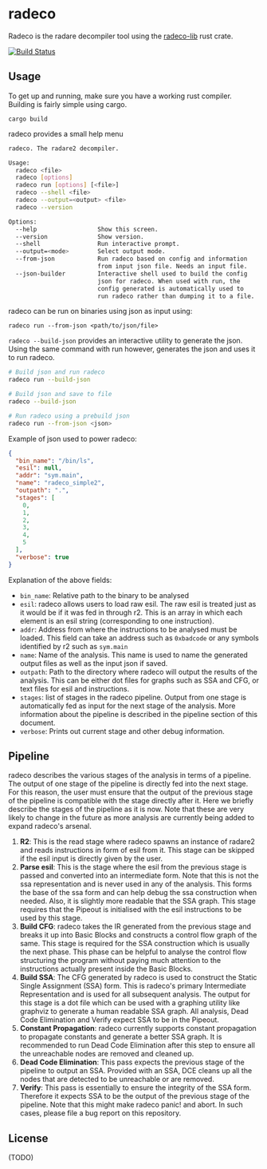 # radeco

Radeco is the radare decompiler tool using the [radeco-lib](https://github.com/radare/radeco-lib) rust crate.

[![Build Status](https://travis-ci.org/radare/radeco.svg)](https://travis-ci.org/radare/radeco)

## Usage

To get up and running, make sure you have a working rust compiler. Building is
fairly simple using cargo.

`cargo build`

radeco provides a small help menu

```bash
radeco. The radare2 decompiler.

Usage:
  radeco <file>
  radeco [options]
  radeco run [options] [<file>]
  radeco --shell <file>
  radeco --output=<output> <file>
  radeco --version

Options:
  --help                 Show this screen.
  --version              Show version.
  --shell                Run interactive prompt.
  --output=<mode>        Select output mode.
  --from-json            Run radeco based on config and information
                         from input json file. Needs an input file.
  --json-builder         Interactive shell used to build the config
                         json for radeco. When used with run, the
                         config generated is automatically used to
                         run radeco rather than dumping it to a file.
```

radeco can be run on binaries using json as input using: 

`radeco run --from-json <path/to/json/file>`

`radeco --build-json` provides an interactive utility to generate the json.
Using the same command with run however, generates the json and uses it to run
radeco.

```bash
# Build json and run radeco
radeco run --build-json

# Build json and save to file
radeco --build-json

# Run radeco using a prebuild json
radeco run --from-json <json>
```

Example of json used to power radeco:

```json
{
  "bin_name": "/bin/ls",
  "esil": null,
  "addr": "sym.main",
  "name": "radeco_simple2",
  "outpath": ".",
  "stages": [
    0,
    1,
    2,
    3,
    4,
    5
  ],
  "verbose": true
}
```

Explanation of the above fields:
* `bin_name`: Relative path to the binary to be analysed
* `esil`: radeco allows users to load raw esil. The raw esil is treated just
  as it would be if it was fed in through r2. This is an array in which each
  element is an esil string (corresponding to one instruction).
* `addr`: Address from where the instructions to be analysed must be loaded.
  This field can take an address such as `0xbadcode` or any symbols identified
  by r2 such as `sym.main`
* `name`: Name of the analysis. This name is used to name the generated output
  files as well as the input json if saved.
* `outpath`: Path to the directory where radeco will output the results of the
  analysis. This can be either dot files for graphs such as SSA and CFG, or
  text files for esil and instructions.
* `stages`: list of stages in the radeco pipeline. Output from one stage is
  automatically fed as input for the next stage of the analysis. More
  information about the pipeline is described in the pipeline section of this
  document.
* `verbose`: Prints out current stage and other debug information.

## Pipeline

radeco describes the various stages of the analysis in terms of a pipeline.
The output of one stage of the pipeline is directly fed into the next stage.
For this reason, the user must ensure that the output of the previous stage of
the pipeline is compatible with the stage directly after it. Here we briefly
describe the stages of the pipeline as it is now. Note that these are very
likely to change in the future as more analysis are currently being added to
expand radeco's arsenal.

1. __R2__: This is the read stage where radeco spawns an instance of radare2 and
   reads instructions in form of esil from it. This stage can be skipped if
   the esil input is directly given by the user.
2. __Parse esil__: This is the stage where the esil from the previous stage is
   passed and converted into an intermediate form. Note that this is not the
   ssa representation and is never used in any of the analysis. This  forms
   the base of the ssa form and can help debug the ssa construction when
   needed. Also, it is slightly more readable that the SSA graph. This stage
   requires that the Pipeout is initialised with the esil instructions to be
   used by this stage.
3. __Build CFG__: radeco takes the IR generated from the previous stage and breaks
   it up into Basic Blocks and constructs a control flow graph of the same.
   This stage is required for the SSA construction which is usually the next
   phase. This phase can be helpful to analyse the control flow structuring
   the program without paying much attention to the instructions actually
   present inside the Basic Blocks.
4. __Build SSA__: The CFG generated by radeco is used to construct the Static
   Single Assignment (SSA) form. This is radeco's primary Intermediate
   Representation and is used for all subsequent analysis. The output for this
   stage is a dot file which can be used with a graphing utility like graphviz
   to generate a human readable SSA graph. All analysis, Dead Code Elimination
   and Verify expect SSA to be in the Pipeout.
5. __Constant Propagation__: radeco currently supports constant propagation to
   propagate constants and generate a better SSA graph. It is recommended to
   run Dead Code Elimination after this step to ensure all the unreachable
   nodes are removed and cleaned up.
6. __Dead Code Elimination__: This pass expects the previous stage of the pipeline
   to output an SSA. Provided with an SSA, DCE cleans up all the nodes that
   are detected to be unreachable or are removed.
7. __Verify__: This pass is essentially to ensure the integrity of the SSA form.
   Therefore it expects SSA to be the output of the previous stage of the
   pipeline. Note that this might make radeco panic! and abort. In such cases,
   please file a bug report on this repository.

## License

(TODO)
